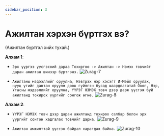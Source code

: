 ```yaml
---
sidebar_position: 3
---
```


# Ажилтан хэрхэн бүртгэх вэ?
(Ажилтан бүртгэл хийх тухай.)

**Алхам 1**:

- `Эрх үүргээ үүсгэсний дараа Тохиргоо -> Ажилтан -> Нэмэх товчийг даран ажилтан шинээр бүртгэнэ.`
![Zurag-7](/img/images/zurag-7.png)

- `Ажилтаны мэдээллийг оруулна, Нэвтрэх нэр хэсэгт И-Мэйл оруулах, нууц үгийг давтан оруулж доош гүйлгэн бусад шаардлагатай Овог, Нэр, Утасны мэдээллийг оруулна, ҮҮРЭГ НЭМЭХ товч дээр дарж үүсгэж буй ажилтанд тохирох үүргийг сонгож өгнө.`
![Zurag-8](/img/images/zurag-8.png)

**Алхам 2**:

- `ҮҮРЭГ НЭМЭХ товч дээр даран ажилтанд тохирох салбар болон эрх үүргийг сонгон хадгалах товчийг дарна.`
![Zurag-9](/img/images/zurag-9.png)

- `Ажилтан амжилттай үүссэн байдал харагдаж байна.`
![Zurag-10](/img/images/zurag-10.png)